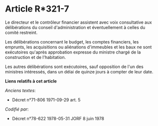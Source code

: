 # Article R*321-7

Le directeur et le contrôleur financier assistent avec voix consultative aux délibérations du conseil d'administration et
éventuellement à celles du comité restreint.

Les délibérations concernant le budget, les comptes financiers, les emprunts, les acquisitions ou aliénations d'immeubles et
les baux ne sont exécutoires qu'après approbation expresse du ministre chargé de la construction et de l'habitation.

Les autres délibérations sont exécutoires, sauf opposition de l'un des ministres intéressés, dans un délai de quinze jours à
compter de leur date.

**Liens relatifs à cet article**

_Anciens textes_:

  - Décret n°71-806 1971-09-29 art. 5

_Codifié par_:

  - Décret n°78-622 1978-05-31 JORF 8 juin 1978
